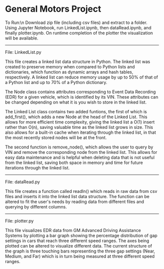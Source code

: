 # General Motors Project

To Run:\n
Download zip file (including csv files) and extract to a folder. Using Jupyter Notebook, run LinkedList.ipynb, then dataRead.ipynb, and finally plotter.ipynb. On runtime completion of the plotter the visualization will be available.

---------------------------------------------------------------

File: LinkedList.py

This file creates a linked list data structure in Python. The linked list was created to preserve memory when compared to Python lists and dictionaries, which function as dynamic arrays and hash tables, respectively. A linked list can reduce memory usage by up to 50% of that of a Python list and up to 70% of a Python dictionary. 

The Node class contains attributes corresponding to Event Data Recording (EDR) for a given vehicle, which is identified by its VIN. These attributes can be changed depending on what it is you wish to store in the linked list. 

The Linked List class contains two added funtions, the first of which is add_first(), which adds a new Node at the head of the Linked List. This allows for more efficient time complexity, giving the linked list a O(1) insert rather than O(n), saving valuable time as the linked list grows in size. This also allows for a built-in cache when iterating through the linked list, in that the most recently stored nodes will be at the front.

The second function is remove_node(), which allows the user to query by VIN and remove the corresponding node from the linked list. This allows for easy data maintenance and is helpful when deleting data that is not useful from the linked list, saving both space in memory and time for future iterations through the linked list.

---------------------------------------------------------------

File: dataRead.py

This file creates a function called readIn() which reads in raw data from csv files and inserts it into the linked list data structure. The function can be altered to fit the user's needs by reading data from different files and querying by different columns.

---------------------------------------------------------------

File: plotter.py

This file visualizes EDR data from GM Advanced Driving Assistance Systems by plotting a bar graph showing the percentage distribution of gap settings in cars that reach three different speed ranges. The axes being plotted can be altered to visualize different data. The current structure of the graph is three touching bars representing the three gap settings (Near, Medium, and Far) which is in turn being measured at three different speed ranges.
